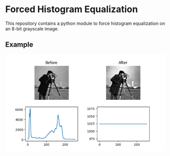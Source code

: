 # Forced Histogram Equalization
This repository contains a python module to force histogram equalization on an 8-bit grayscale image.

## Example
<p align="center">
  <img src="demo.png">
</p>

